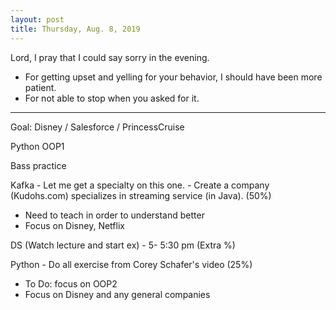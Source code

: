 ```yaml
---
layout: post
title: Thursday, Aug. 8, 2019
---
```


Lord, I pray that I could say sorry in the evening.
  - For getting upset and yelling for your behavior, I should have been more patient.
  - For not able to stop when you asked for it.
  
-------------------

Goal: Disney / Salesforce / PrincessCruise

Python OOP1  


Bass practice 


Kafka - Let me get a specialty on this one. - Create a company (Kudohs.com) specializes in streaming service (in Java). (50%)
- Need to teach in order to understand better
- Focus on Disney, Netflix


DS (Watch lecture and start ex) - 5- 5:30 pm (Extra %)


Python - Do all exercise from Corey Schafer's video (25%)
  - To Do: focus on OOP2
  - Focus on Disney and any general companies


